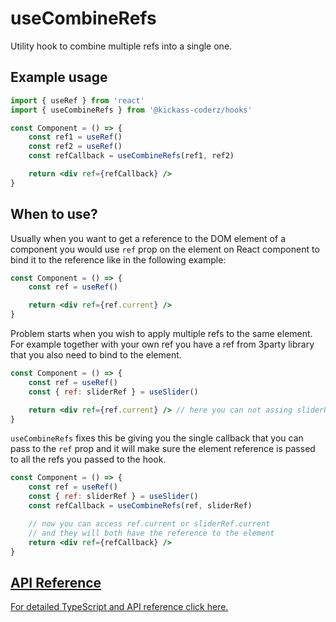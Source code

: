 # useCombineRefs

Utility hook to combine multiple refs into a single one. 

## Example usage

```jsx
import { useRef } from 'react'
import { useCombineRefs } from '@kickass-coderz/hooks'

const Component = () => {
    const ref1 = useRef()
    const ref2 = useRef()
    const refCallback = useCombineRefs(ref1, ref2)

    return <div ref={refCallback} />
}
```

## When to use?

Usually when you want to get a reference to the DOM element of a component you would use `ref` prop on the element on React component to bind it to the reference like in the following example:

```jsx
const Component = () => {
    const ref = useRef()

    return <div ref={ref.current} />
}
```

Problem starts when you wish to apply multiple refs to the same element. For example together with your own ref you have a ref from 3party library that you also need to bind to the element.

```jsx
const Component = () => {
    const ref = useRef()
    const { ref: sliderRef } = useSlider()

    return <div ref={ref.current} /> // here you can not assing sliderRef because you already passed your own ref
}
```

`useCombineRefs` fixes this be giving you the single callback that you can pass to the `ref` prop and it will make sure the element reference is passed to all the refs you passed to the hook.


```jsx
const Component = () => {
    const ref = useRef()
    const { ref: sliderRef } = useSlider()
    const refCallback = useCombineRefs(ref, sliderRef)

    // now you can access ref.current or sliderRef.current
    // and they will both have the reference to the element
    return <div ref={refCallback} />
}
```


## [API Reference](/docs/types/use-callback-ref)

[For detailed TypeScript and API reference click here.](/docs/types/use-callback-ref)


